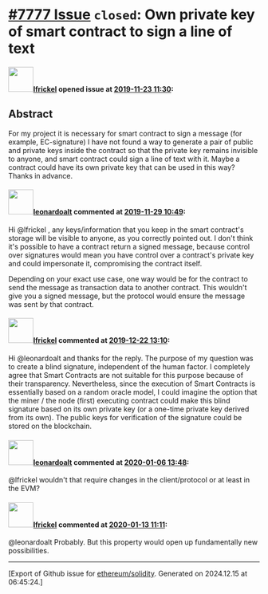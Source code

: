 # [\#7777 Issue](https://github.com/ethereum/solidity/issues/7777) `closed`: Own private key of smart contract to sign a line of text

#### <img src="https://avatars.githubusercontent.com/u/28390130?v=4" width="50">[lfrickel](https://github.com/lfrickel) opened issue at [2019-11-23 11:30](https://github.com/ethereum/solidity/issues/7777):

## Abstract

For my project it is necessary for smart contract to sign a message (for example, EC-signature) I have not found a way to generate a pair of public and private keys inside the contract so that the private key remains invisible to anyone, and smart contract could sign a line of text with it. Maybe a contract could have its own private key that can be used in this way? Thanks in advance.


#### <img src="https://avatars.githubusercontent.com/u/504195?u=ce2facd14af9fd474ebff49f0d44891f56f7500f&v=4" width="50">[leonardoalt](https://github.com/leonardoalt) commented at [2019-11-29 10:49](https://github.com/ethereum/solidity/issues/7777#issuecomment-559749109):

Hi @lfrickel , any keys/information that you keep in the smart contract's storage will be visible to anyone, as you correctly pointed out.
I don't think it's possible to have a contract return a signed message, because control over signatures would mean you have control over a contract's private key and could impersonate it, compromising the contract itself.

Depending on your exact use case, one way would be for the contract to send the message as transaction data to another contract. This wouldn't give you a signed message, but the protocol would ensure the message was sent by that contract.

#### <img src="https://avatars.githubusercontent.com/u/28390130?v=4" width="50">[lfrickel](https://github.com/lfrickel) commented at [2019-12-22 13:10](https://github.com/ethereum/solidity/issues/7777#issuecomment-568260553):

Hi @leonardoalt and thanks for the reply.
The purpose of my question was to create a blind signature, independent of the human factor. I completely agree that Smart Contracts are not suitable for this purpose because of their transparency. Nevertheless, since the execution of Smart Contracts is essentially based on a random oracle model, I could imagine the option that the miner / the node (first) executing contract could make this blind signature based on its own private key (or a one-time private key derived from its own). The public keys for verification of the signature could be stored on the blockchain.

#### <img src="https://avatars.githubusercontent.com/u/504195?u=ce2facd14af9fd474ebff49f0d44891f56f7500f&v=4" width="50">[leonardoalt](https://github.com/leonardoalt) commented at [2020-01-06 13:48](https://github.com/ethereum/solidity/issues/7777#issuecomment-571144376):

@lfrickel wouldn't that require changes in the client/protocol or at least in the EVM?

#### <img src="https://avatars.githubusercontent.com/u/28390130?v=4" width="50">[lfrickel](https://github.com/lfrickel) commented at [2020-01-13 11:11](https://github.com/ethereum/solidity/issues/7777#issuecomment-573613012):

@leonardoalt Probably. But this property would open up fundamentally new possibilities.


-------------------------------------------------------------------------------



[Export of Github issue for [ethereum/solidity](https://github.com/ethereum/solidity). Generated on 2024.12.15 at 06:45:24.]
